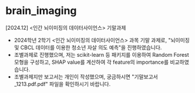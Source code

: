 # brain_imaging
[2024.12] &lt;인간 뇌이미징의 데이터사이언스> 기말과제

* 2024학년 2학기 <인간 뇌이미징의 데이터사이언스> 과목 기말 과제로, "뇌이미징 및 CBCL 데이터를 이용한 청소년 자살 의도 예측"을 진행하였습니다.
* 조별과제로 진행했으며, 저는 scikit-learn 등 패키지를 이용하여 Random Forest 모형을 구성하고, SHAP value를 계산하여 각 feature의 importance를 비교하였습니다.
* 조별과제지만 보고서는 개인이 작성했으며, 궁금하시면 "기말보고서_1213.pdf.pdf" 파일을 확인하시기 바랍니다.
